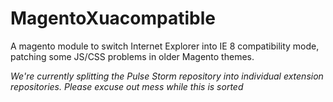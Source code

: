 MagentoXuacompatible
====================

A magento module to switch Internet Explorer into IE 8 compatibility mode, patching some JS/CSS problems in older Magento themes. 

*We're currently splitting the Pulse Storm repository into individual extension repositories.  Please excuse out mess while this is sorted*